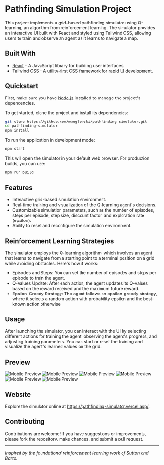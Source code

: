 # Pathfinding Simulation Project

This project implements a grid-based pathfinding simulator using Q-learning, an algorithm from reinforcement learning. The simulator provides an interactive UI built with React and styled using Tailwind CSS, allowing users to train and observe an agent as it learns to navigate a map.

## Built With

- [React](https://reactjs.org/) - A JavaScript library for building user interfaces.
- [Tailwind CSS](https://tailwindcss.com/) - A utility-first CSS framework for rapid UI development.

## Quickstart

First, make sure you have [Node.js](https://nodejs.org/) installed to manage the project's dependencies.

To get started, clone the project and install its dependencies:

```sh
git clone https://github.com/mweglowski/pathfinding-simulator.git
cd pathfinding-simulator
npm install
```

To run the application in development mode:

```sh
npm start
```

This will open the simulator in your default web browser. For production builds, you can use:

```sh
npm run build
```

## Features
- Interactive grid-based simulation environment.
- Real-time training and visualization of the Q-learning agent's decisions.
- Customizable simulation parameters, such as the number of episodes, steps per episode, step size, discount factor, and exploration rate (epsilon).
- Ability to reset and reconfigure the simulation environment.

## Reinforcement Learning Strategies
The simulator employs the Q-learning algorithm, which involves an agent that learns to navigate from a starting point to a terminal position on a grid while avoiding obstacles. Here's how it works:

- Episodes and Steps: You can set the number of episodes and steps per episode to train the agent.
- Q-Values Update: After each action, the agent updates its Q-values based on the reward received and the maximum future reward.
- Epsilon-Greedy Strategy: The agent follows an epsilon-greedy strategy, where it selects a random action with probability epsilon and the best-known action otherwise.

## Usage
After launching the simulator, you can interact with the UI by selecting different actions for training the agent, observing the agent's progress, and adjusting training parameters. You can start or reset the training and visualize the agent's learned values on the grid.

## Preview

![Mobile Preview](https://i.imgur.com/U1x4pzh.png)
![Mobile Preview](https://i.imgur.com/Gk7N3An.png)
![Mobile Preview](https://i.imgur.com/HGxkta9.png)
![Mobile Preview](https://i.imgur.com/B9lSGRi.png)
![Mobile Preview](https://i.imgur.com/e4Z7LTu.png)
![Mobile Preview](https://i.imgur.com/lygRAS2.png)

## Website
Explore the simulator online at https://pathfinding-simulator.vercel.app/.

## Contributing
Contributions are welcome! If you have suggestions or improvements, please fork the repository, make changes, and submit a pull request.

---

*Inspired by the foundational reinforcement learning work of Sutton and Barto.*

